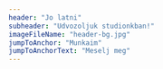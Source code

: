 ```yaml
---
header: "Jo latni"
subheader: "Udvozoljuk studionkban!"
imageFileName: "header-bg.jpg"
jumpToAnchor: "Munkaim"
jumpToAnchorText: "Meselj meg"
---
```


